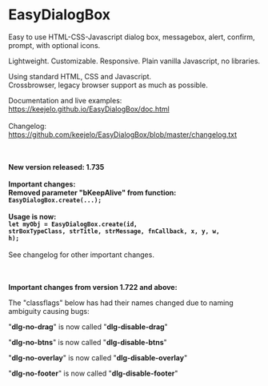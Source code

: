 # EasyDialogBox

Easy to use HTML-CSS-Javascript dialog box, messagebox, alert, confirm, prompt, with optional icons.

Lightweight. Customizable. Responsive. Plain vanilla Javascript, no libraries.

Using standard HTML, CSS and Javascript.  
Crossbrowser, legacy browser support as much as possible.

Documentation and live examples: https://keejelo.github.io/EasyDialogBox/doc.html
<br /><br />
Changelog: https://github.com/keejelo/EasyDialogBox/blob/master/changelog.txt

<br /><br />
<b>New version released: 1.735</b>
<br /><br />
<b>Important changes:</b>
<br />
<b>Removed parameter "bKeepAlive" from function: <code>EasyDialogBox.create(...);</code></b>
<br /><br />
<b>Usage is now:<br />
<code>let myObj = EasyDialogBox.create(id, strBoxTypeClass, strTitle, strMessage, fnCallback, x, y, w, h);</code></b>
<br />
<br />
See changelog for other important changes.
<br />
<br />
<br />

<b>Important changes from version 1.722 and above:</b>

The "classflags" below has had their names changed due to naming ambiguity causing bugs:

"<b>dlg-no-drag</b>" is now called "<b>dlg-disable-drag</b>"

"<b>dlg-no-btns</b>" is now called "<b>dlg-disable-btns</b>"

"<b>dlg-no-overlay</b>" is now called "<b>dlg-disable-overlay</b>"

"<b>dlg-no-footer</b>" is now called "<b>dlg-disable-footer</b>"

